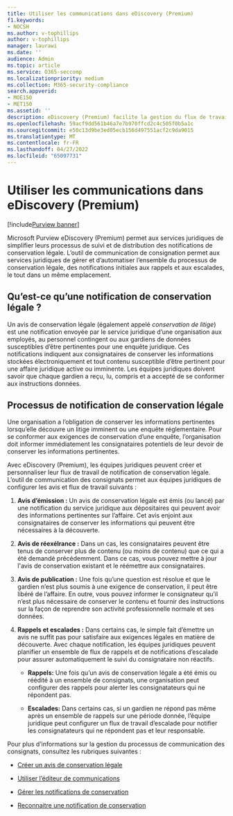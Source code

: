 ```yaml
---
title: Utiliser les communications dans eDiscovery (Premium)
f1.keywords:
- NOCSH
ms.author: v-tophillips
author: v-tophillips
manager: laurawi
ms.date: ''
audience: Admin
ms.topic: article
ms.service: O365-seccomp
ms.localizationpriority: medium
ms.collection: M365-security-compliance
search.appverid:
- MOE150
- MET150
ms.assetid: ''
description: eDiscovery (Premium) facilite la gestion du flux de travail de notification de conservation légale autour de la notification aux consignatateurs dans les enquêtes juridiques.
ms.openlocfilehash: 59acf9dd561b46a7e7b970ffcd2c4c505f0b5a1c
ms.sourcegitcommit: e50c13d9be3ed05ecb156d497551acf2c9da9015
ms.translationtype: MT
ms.contentlocale: fr-FR
ms.lasthandoff: 04/27/2022
ms.locfileid: "65097731"
---
```

# <a name="work-with-communications-in-ediscovery-premium"></a>Utiliser les communications dans eDiscovery (Premium)

[!include[Purview banner](../includes/purview-rebrand-banner.md)]

Microsoft Purview eDiscovery (Premium) permet aux services juridiques de simplifier leurs processus de suivi et de distribution des notifications de conservation légale. L’outil de communication de consignation permet aux services juridiques de gérer et d’automatiser l’ensemble du processus de conservation légale, des notifications initiales aux rappels et aux escalades, le tout dans un même emplacement.

## <a name="what-is-a-legal-hold-notification"></a>Qu’est-ce qu’une notification de conservation légale ?

Un avis de conservation légale (également appelé *conservation de litige*) est une notification envoyée par le service juridique d’une organisation aux employés, au personnel contingent ou aux gardiens de données susceptibles d’être pertinentes pour une enquête juridique. Ces notifications indiquent aux consignataires de conserver les informations stockées électroniquement et tout contenu susceptible d’être pertinent pour une affaire juridique active ou imminente. Les équipes juridiques doivent savoir que chaque gardien a reçu, lu, compris et a accepté de se conformer aux instructions données.

## <a name="the-legal-hold-notification-process"></a>Processus de notification de conservation légale

Une organisation a l’obligation de conserver les informations pertinentes lorsqu’elle découvre un litige imminent ou une enquête réglementaire. Pour se conformer aux exigences de conservation d’une enquête, l’organisation doit informer immédiatement les consignataires potentiels de leur devoir de conserver les informations pertinentes.

Avec eDiscovery (Premium), les équipes juridiques peuvent créer et personnaliser leur flux de travail de notification de conservation légale. L’outil de communication des consignats permet aux équipes juridiques de configurer les avis et flux de travail suivants :

1. **Avis d’émission :** Un avis de conservation légale est émis (ou lancé) par une notification du service juridique aux dépositaires qui peuvent avoir des informations pertinentes sur l’affaire. Cet avis enjoint aux consignataires de conserver les informations qui peuvent être nécessaires à la découverte.

2. **Avis de réexélrance :** Dans un cas, les consignataires peuvent être tenus de conserver plus de contenu (ou moins de contenu) que ce qui a été demandé précédemment. Dans ce cas, vous pouvez mettre à jour l'avis de conservation existant et le réémettre aux consignataires.

3. **Avis de publication :** Une fois qu’une question est résolue et que le gardien n’est plus soumis à une exigence de conservation, il peut être libéré de l’affaire. En outre, vous pouvez informer le consignateur qu’il n’est plus nécessaire de conserver le contenu et fournir des instructions sur la façon de reprendre son activité professionnelle normale et ses données.

4. **Rappels et escalades :** Dans certains cas, le simple fait d’émettre un avis ne suffit pas pour satisfaire aux exigences légales en matière de découverte. Avec chaque notification, les équipes juridiques peuvent planifier un ensemble de flux de rappels et de notifications d’escalade pour assurer automatiquement le suivi du consignataire non réactifs.

   - **Rappels:** Une fois qu’un avis de conservation légale a été émis ou réédité à un ensemble de consignats, une organisation peut configurer des rappels pour alerter les consignatateurs qui ne répondent pas.

   - **Escalades:** Dans certains cas, si un gardien ne répond pas même après un ensemble de rappels sur une période donnée, l’équipe juridique peut configurer un flux de travail d’escalade pour notifier les consignatateurs qui ne répondent pas et leur responsable.

Pour plus d’informations sur la gestion du processus de communication des consignats, consultez les rubriques suivantes : 

- [Créer un avis de conservation légale](create-hold-notification.md)

- [Utiliser l’éditeur de communications](using-communications-editor.md)

- [Gérer les notifications de conservation](manage-hold-notification.md)

- [Reconnaitre une notification de conservation](acknowledge-hold-notification.md)